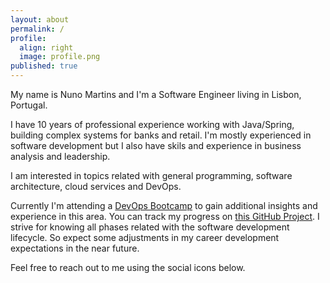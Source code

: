 ```yaml
---
layout: about
permalink: /
profile:
  align: right
  image: profile.png
published: true
---
```


My name is Nuno Martins and I'm a Software Engineer living in Lisbon, Portugal.  

I have 10 years of professional experience working with Java/Spring, building complex 
systems for banks and retail. I'm mostly experienced in software development but I also have skils and experience in business analysis and leadership.

I am interested in topics related with general programming, software architecture, cloud services and DevOps.

Currently I'm attending a <a href="https://www.techworld-with-nana.com/devops-bootcamp" target="_blank">DevOps Bootcamp</a> to gain additional insights and experience in this area. You can track my progress on <a href="https://github.com/users/ngmmartins/projects/8" target="_blank">this GitHub Project</a>.
I strive for knowing all phases related with the software development lifecycle. So expect some adjustments in my career development expectations in the near future.


Feel free to reach out to me using the social icons below.
